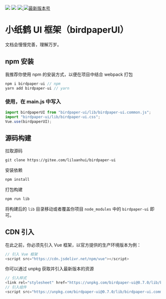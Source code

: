 <p align="left">
  <img src="https://img.shields.io/badge/Language-Javascript-379bff.svg">

  <img src="https://img.shields.io/badge/Platform-Vue3.x-58c05b.svg">

  <a href="https://gitee.com/liluanhui/birdpaper-ui.git" target="_blank">
    <img src="https://gitee.com/liluanhui/birdpaper-ui/badge/star.svg?theme=dark">
  </a>
  <a href="https://www.npmjs.com/package/birdpaper-ui" target="_blank">
     <img src="https://img.shields.io/npm/v/birdpaper-ui.svg?style=badge"  alt="最新版本号"/>
  </a>
</p>

# 小纸鹤 UI 框架（birdpaperUI）

文档会慢慢完善，理解万岁。
## npm 安装

我推荐你使用 npm 的安装方式，以便在项目中结合 webpack 打包

```javascript
npm i birdpaper-ui // npm
yarn add birdpaper-ui // yarn
```

### 使用，在 main.js 中写入

```javascript
import birdpaperUI from "birdpaper-ui/lib/birdpaper-ui.common.js";
import "birdpaper-ui/lib/birdpaper-ui.css";
Vue.use(birdpaperUI);
```

## 源码构建

拉取源码

```html
git clone https://gitee.com/liluanhui/birdpaper-ui
```

安装依赖

```javascript
npm install
```

打包构建

```javascript
npm run lib
```

将构建后的 `lib` 目录移动或者覆盖你项目 `node_modules` 中的 `birdpaper-ui` 即可。

## CDN 引入

在此之前，你必须先引入 Vue 框架，以官方提供的生产环境版本为例：

```javascript
// 引入 Vue 框架
<script src="https://cdn.jsdelivr.net/npm/vue"></script>
```

你可以通过 unpkg 获取并引入最新版本的资源

```javascript
// 引入样式
<link rel="stylesheet" href="https://unpkg.com/birdpaper-ui@0.7.0/lib/birdpaper-ui.css">
// 引入组件
<script src="https://unpkg.com/birdpaper-ui@0.7.0/lib/birdpaper-ui.common.js"></script>
```